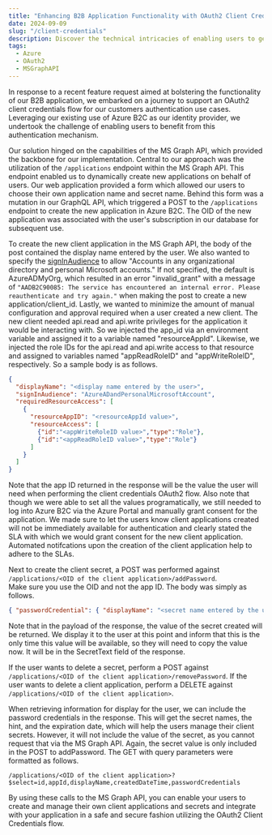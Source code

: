 ```yaml
---
title: "Enhancing B2B Application Functionality with OAuth2 Client Credentials Flow"
date: 2024-09-09
slug: "/client-credentials"
description: Discover the technical intricacies of enabling users to generate their own OAuth2 client IDs and secrets using Microsoft Graph API and Azure B2C.
tags:
  - Azure
  - OAuth2
  - MSGraphAPI
---
```

In response to a recent feature request aimed at bolstering the functionality of our B2B application,
we embarked on a journey to support an OAuth2 client credentials flow for our customers authentication use cases. 
Leveraging our existing use of Azure B2C as our identity provider, we undertook the challenge of enabling users to
benefit from this authentication mechanism.

Our solution hinged on the capabilities of the MS Graph API, which provided the backbone for our implementation. 
Central to our approach was the utilization of the `/applications` endpoint within the MS Graph API. 
This endpoint enabled us to dynamically create new applications on behalf of users. 
Our web application provided a form which allowed our users to choose their own application name and secret name. 
Behind this form was a mutation in our GraphQL API, which triggered a POST to the `/applications` endpoint 
to create the new application in Azure B2C. 
The OID of the new application was associated with the user's subscription in our database for subsequent use.

To create the new client application in the MS Graph API, the body of the post contained the display name entered by the user.
We also wanted to specify the [signInAudience](https://learn.microsoft.com/en-us/graph/api/resources/application?view=graph-rest-1.0#signinaudience-values)
to allow "Accounts in any organizational directory and personal Microsoft accounts." If not specified, the default is AzureADMyOrg,
which resulted in an error "invalid_grant" with a message of `"AADB2C90085: The service has encountered an internal error. Please reauthenticate and try again."` when making the post to create a new application/client_id.
Lastly, we wanted to minimize the amount of manual configuration and approval required when a user created a new client.
The new client needed api.read and api.write privileges for the application it would be interacting with. So we injected
the app_id via an environment variable and assigned it to a variable named "resourceAppId". Likewise, we injected the role IDs
for the api.read and api.write access to that resource and assigned to variables named "appReadRoleID" and "appWriteRoleID", respectively.
So a sample body is as follows.
```json
{
  "displayName": "<display name entered by the user>",
  "signInAudience": "AzureADandPersonalMicrosoftAccount",
  "requiredResourceAccess": [
    {
      "resourceAppID": "<resourceAppId value>",
      "resourceAccess": [
        {"id":"<appWriteRoleID value>","type":"Role"},
        {"id":"<appReadRoleID value>","type":"Role"}
      ]
    }
  ]
}
```
Note that the app ID returned in the response will be the value the user will need when performing the client credentials
OAuth2 flow. Also note that though we were able to set all the values programatically, we still needed to log into Azure B2C
via the Azure Portal and manually grant consent for the application. We made sure to let the users know client applications
created will not be immediately available for authentication and clearly stated the SLA with which we would grant consent
for the new client application. Automated notifcations upon the creation of the client application help to adhere to the SLAs.

Next to create the client secret, a POST was performed against `/applications/<OID of the client application>/addPassword`.  
Make sure you use the OID and not the app ID. The body was simply as follows.
```json
{ "passwordCredential": { "displayName": "<secret name entered by the user>" } }
```

Note that in the payload of the response, the value of the secret created will be returned. 
We display it to the user at this point and inform that this is the only time this value will be available, 
so they will need to copy the value now. It will be in the SecretText field of the response.

If the user wants to delete a secret, perform a POST against `/applications/<OID of the client application>/removePassword`.
If the user wants to delete a client application, perform a DELETE against `/applications/<OID of the client application>`.

When retrieving information for display for the user, we can include the password credentials in the response.
This will get the secret names, the hint, and the expiration date, which will help the users manage their
client secrets. However, it will not include the value of the secret, as you cannot request that via
the MS Graph API. Again, the secret value is only included in the POST to addPassword.
The GET with query parameters were formatted as follows.

`/applications/<OID of the client application>?$select=id,appId,displayName,createdDateTime,passwordCredentials`

By using these calls to the MS Graph API, you can enable your users to create and manage their own client applications
and secrets and integrate with your application in a safe and secure fashion utilizing the OAuth2 Client Credentials flow.
